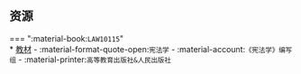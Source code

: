 ## 资源  
=== ":material-book:`LAW10115`"  
    * [教材](https://api.ecylt.top/v1/lanzou_link?url=https://cqu-openlib.lanzout.com/iZFWx2bp33te&type=down) - :material-format-quote-open:`宪法学` - :material-account:`《宪法学》编写组` - :material-printer:`高等教育出版社&人民出版社`  